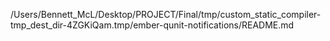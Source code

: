 /Users/Bennett_McL/Desktop/PROJECT/Final/tmp/custom_static_compiler-tmp_dest_dir-4ZGKiQam.tmp/ember-qunit-notifications/README.md